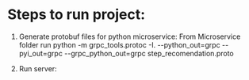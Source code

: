 # Steps to run project:

1. Generate protobuf files for python microservice: From Microservice folder run
python -m grpc_tools.protoc -I. --python_out=grpc --pyi_out=grpc --grpc_python_out=grpc step_recomendation.proto

2. Run server:
